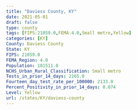 ```yaml
---
title: "Daviess County, KY"
date: 2021-05-01
draft: false
type: county
tags: [FIPS:21059.0,FEMA:4.0,Small metro,Yellow]
categories: [KY]
County: Daviess County
State: KY
FIPS: 21059.0
FEMA_Region: 4.0
Population: 101511.0
NCHS_Urban_Rural_Classification: Small metro
Tests_in_prior_14_days: 2165.0
Fourteen_day_test_rate_per_100000: 2133.0
Percent_Positivity_in_prior_14_days: 0.074
Level: Yellow
url: /states/KY/daviess-county
---
```



